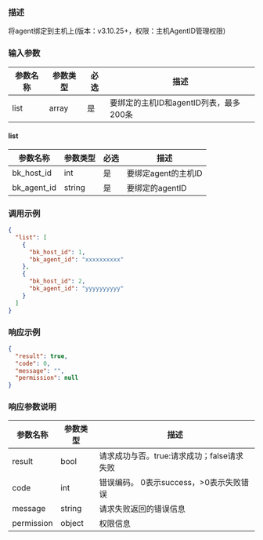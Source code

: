 ### 描述

将agent绑定到主机上(版本：v3.10.25+，权限：主机AgentID管理权限)

### 输入参数

| 参数名称 | 参数类型  | 必选 | 描述                        |
|------|-------|----|---------------------------|
| list | array | 是  | 要绑定的主机ID和agentID列表，最多200条 |

#### list

| 参数名称        | 参数类型   | 必选 | 描述            |
|-------------|--------|----|---------------|
| bk_host_id  | int    | 是  | 要绑定agent的主机ID |
| bk_agent_id | string | 是  | 要绑定的agentID   |

### 调用示例

```json
{
  "list": [
    {
      "bk_host_id": 1,
      "bk_agent_id": "xxxxxxxxxx"
    },
    {
      "bk_host_id": 2,
      "bk_agent_id": "yyyyyyyyyy"
    }
  ]
}
```

### 响应示例

```json
{
  "result": true,
  "code": 0,
  "message": "",
  "permission": null
}
```

### 响应参数说明

| 参数名称       | 参数类型   | 描述                         |
|------------|--------|----------------------------|
| result     | bool   | 请求成功与否。true:请求成功；false请求失败 |
| code       | int    | 错误编码。 0表示success，>0表示失败错误  |
| message    | string | 请求失败返回的错误信息                |
| permission | object | 权限信息                       |

